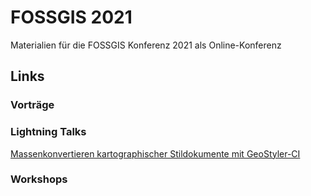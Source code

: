 # FOSSGIS 2021

Materialien für die FOSSGIS Konferenz 2021 als Online-Konferenz

## Links

### Vorträge

### Lightning Talks

[Massenkonvertieren kartographischer Stildokumente mit GeoStyler-CI](https://meggsimum.github.io/fossgis2021/geostyler-cli-lt/)

### Workshops
